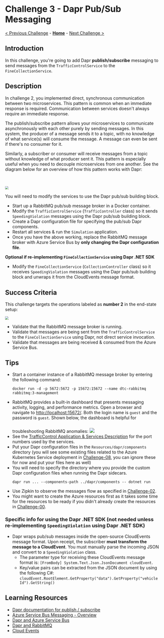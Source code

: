 # Challenge 3 - Dapr Pub/Sub Messaging

[< Previous Challenge](./Challenge-02.md) - **[Home](../README.md)** - [Next Challenge >](./Challenge-04.md)

## Introduction

In this challenge, you're going to add Dapr **publish/subscribe** messaging to send messages from the `TrafficControlService` to the `FineCollectionService`.

## Description

In challenge 2, you implemented direct, synchronous communication between two microservices. This pattern is common when an immediate response is required. Communication between services doesn't always require an immediate response.

The publish/subscribe pattern allows your microservices to communicate asynchronously with each other purely by sending messages. In this system, the producer of a message sends it to a topic, with no knowledge of what service(s) will consume the message. A message can even be sent if there's no consumer for it.

Similarly, a subscriber or consumer will receive messages from a topic without knowledge of what producer sent it. This pattern is especially useful when you need to decouple microservices from one another. See the diagram below for an overview of how this pattern works with Dapr:

<img src="../images/Challenge-03/pub-sub.png" style="zoom: 66%;padding-top: 50px;" />

You will need to modify the services to use the Dapr pub/sub building block.

- Start up a RabbitMQ pub/sub message broker in a Docker container.
- Modify the `TrafficControlService` (`TrafficController` class) so it sends `SpeedingViolation` messages using the Dapr pub/sub building block.
- Create a Dapr configuration file for specifying the pub/sub Dapr components.
- Restart all services & run the `Simulation` application.
- Once you have the above working, replace the RabbitMQ message broker with Azure Service Bus by **only changing the Dapr configuration file**.

**Optional if re-implementing `FineCollectionService` using Dapr .NET SDK**

- Modify the `FineCollectionService` (`CollectionController` class) so it receives `SpeedingViolation` messages using the Dapr pub/sub building block and unwraps it from the CloudEvents message format.

## Success Criteria

This challenge targets the operations labeled as **number 2** in the end-state setup:

<img src="../images/Challenge-03/dapr-setup-assignment03.png" style="zoom: 67%;" />

- Validate that the RabbitMQ message broker is running.
- Validate that messages are being sent from the `TrafficControlService` to the `FineCollectionService` using Dapr, not direct service invocation.
- Validate that messages are being received & consumed from the Azure Service Bus.

## Tips

- Start a container instance of a RabbitMQ message broker by entering the following command:
  ```shell
  docker run -d -p 5672:5672 -p 15672:15672 --name dtc-rabbitmq rabbitmq:3-management
  ```
- RabbitMQ provides a built-in dashboard that presents messaging activity, logging, and performance metrics. Open a browser and navigate to [http://localhost:15672/](http://localhost:15672/). Both the login name is `guest` and the password is `guest`. Shown below, the dashboard is helpful for troubleshooting RabbitMQ anomalies:
  <img src="../images/Challenge-03/rabbitmq-dashboard.png" style="padding-top: 25px;" />
- See the [TrafficControl Application & Services Description](./Resources/README.md#prevent-port-collisions) for the port numbers used by the services.
- Put your Dapr configuration files in the `Resources/dapr/components` directory (you will see some existing files related to the Azure Kubernetes Service deployment in [Challenge-08](./Challenge-08.md), you can ignore these for now and put your files here as well)
- You will need to specify the directory where you provide the custom Dapr configuration files when running the Dapr sidecars.
  ```shell
  dapr run ... --components-path ../dapr/components -- dotnet run
  ```
- Use Zipkin to observe the messages flow as specified in [Challenge-02](./Challenge-02#use-dapr-observability).
- You might want to create the Azure resources first as it takes some time for the resources to be ready if you didn't already create the resources in [Challenge-00](./Challenge-00.md#create-azure-resources).

### Specific info for using the Dapr .NET SDK (not needed unless re-implementing `SpeedingViolation` using Dapr .NET SDK)

- Dapr wraps pub/sub messages inside the open-source CloudEvents message format. Upon receipt, the subscriber **must transform the message to a CloudEvent**. You must manually parse the incoming JSON and convert to a `SpeedingViolation` class.
  - The parameter type for receiving these CloudEvents message format is: `[FromBody] System.Text.Json.JsonDocument cloudEvent`.
  - Key/value pairs can be extracted from the JSON document by using the following C#: `cloudEvent.RootElement.GetProperty("data").GetProperty("vehicleId").GetString()`

## Learning Resources

- [Dapr documentation for publish / subscribe](https://docs.dapr.io/developing-applications/building-blocks/pubsub/pubsub-overview/)
- [Azure Service Bus Messaging - Overview](https://docs.microsoft.com/en-us/azure/service-bus-messaging/service-bus-messaging-overview)
- [Dapr and Azure Service Bus](https://docs.dapr.io/reference/components-reference/supported-pubsub/setup-azure-servicebus/)
- [Dapr and RabbitMQ](https://docs.dapr.io/reference/components-reference/supported-pubsub/setup-rabbitmq/)
- [Cloud Events](https://cloudevents.io/)
